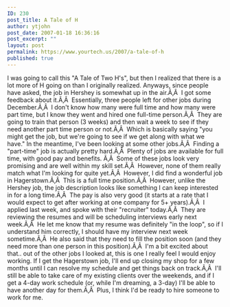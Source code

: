 ```yaml
---
ID: 230
post_title: A Tale of H
author: ytjohn
post_date: 2007-01-18 16:36:16
post_excerpt: ""
layout: post
permalink: https://www.yourtech.us/2007/a-tale-of-h
published: true
---
```

I was going to call this "A Tale of Two H's", but then I realized that there is a lot more of H going on than I originally realized.
Anyways, since people have asked, the job in Hershey is somewhat up in the air.Ã‚Â  I got some feedback about it.Ã‚Â  Essentially, three people left for other jobs during December.Ã‚Â  I don't know how many were full time and how many were part time, but I know they went and hired one full-time person.Ã‚Â  They are going to train that person (3 weeks) and then wait a week to see if they need another part time person or not.Ã‚Â  Which is basically saying "you might get the job, but we're going to see if we get along with what we have."
In the meantime, I've been looking at some other jobs.Ã‚Â  Finding a "part-time" job is actually pretty hard.Ã‚Â  Plenty of jobs are available for full time, with good pay and benefits. Ã‚Â  Some of these jobs look very promising and are well within my skill set.Ã‚Â  However, none of them really match what I'm looking for quite yet.Ã‚Â  However, I did find a wonderful job in Hagerstown.Ã‚Â  This is a full time position.Ã‚Â  However, unlike the Hershey job, the job description looks like something I can keep interested in for a long time.Ã‚Â  The pay is also very good (it starts at a rate that I would expect to get after working at one company for 5+ years).Ã‚Â  I applied last week, and spoke with their "recruiter" today.Ã‚Â  They are reviewing the resumes and will be scheduling interviews early next week.Ã‚Â  He let me know that my resume was definitely "in the loop", so if I understand him correctly, I should have my interview next week sometime.Ã‚Â  He also said that they need to fill the position soon (and they need more than one person in this position).Ã‚Â  I'm a bit excited about that.. out of the other jobs I looked at, this is one I really feel I would enjoy working.
If I get the Hagerstown job, I'll end up closing my shop for a few months until I can resolve my schedule and get things back on track.Ã‚Â  I'll still be able to take care of my existing clients over the weekends, and if I get a 4-day work schedule (or, while I'm dreaming, a 3-day) I'll be able to have another day for them.Ã‚Â  Plus, I think I'd be ready to hire someone to work for me.